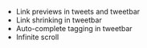   - Link previews in tweets and tweetbar
  - Link shrinking in tweetbar
  - Auto-complete tagging in tweetbar
  - Infinite scroll
